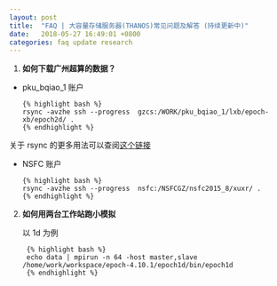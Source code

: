 ```yaml
---
layout: post
title:  "FAQ | 大容量存储服务器(THANOS)常见问题及解答 (持续更新中)"
date:   2018-05-27 16:49:01 +0800
categories: faq update research
---
```


1. **如何下载广州超算的数据？**
  * pku_bqiao_1 账户

		{% highlight bash %}
		rsync -avzhe ssh --progress  gzcs:/WORK/pku_bqiao_1/lxb/epoch-xb/epoch2d/ .
		{% endhighlight %}

   关于 rsync 的更多用法可以查阅[这个链接](https://www.tecmint.com/rsync-local-remote-file-synchronization-commands/)

  * NSFC 账户

		{% highlight bash %}
		rsync -avzhe ssh --progress  nsfc:/NSFCGZ/nsfc2015_8/xuxr/ .
		{% endhighlight %}

2. **如何用两台工作站跑小模拟**

    以 1d 为例

		{% highlight bash %}
		echo data | mpirun -n 64 -host master,slave /home/work/workspace/epoch-4.10.1/epoch1d/bin/epoch1d
		{% endhighlight %}




